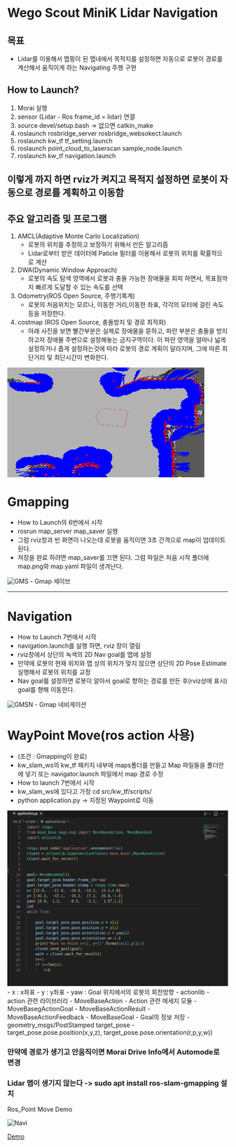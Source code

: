 # Wego Scout MiniK Lidar Navigation

## 목표
- Lidar를 이용해서 맵핑이 된 맵내에서 목적지를 설정하면 자동으로 로봇이 경로를 계산해서 움직이게 하는 Navigating 주행 구현

## How to Launch?

1. Morai 실행
2. sensor (Lidar - Ros frame_id = lidar) 연결 
3. source devel/setup.bash -> 없으면 catkin_make
4. roslaunch rosbridge_server rosbridge_websokect.launch
5. roslaunch kw_tf tf_setting.launch
6. roslaunch point_cloud_to_laserscan sample_node.launch
7. roslaunch kw_tf navigation.launch
   
이렇게 까지 하면 rviz가 켜지고 목적지 설정하면 로봇이 자동으로 경로를 계획하고 이동함
---

## 주요 알고리즘 및 프로그램
   1. AMCL(Adaptive Monte Carlo Localization)
      - 로봇의 위치를 추정하고 보정하기 위해서 만든 알고리즘
      - Lidar로부터 받은 데이터에 Paticle 필터를 이용해서 로봇의 위치를 확률적으로 계산
   2. DWA(Dynamic Window Approach)
      - 로봇의 속도 탐색 영역에서 로봇과 충돌 가능한 장애물을 회피 하면서, 목표점까지 빠르게 도달할 수 있는 속도를 선택
   3. Odometry(ROS Open Source, 주행기록계)
      - 로봇의 처음위치는 모르나, 이동한 거리,이동한 좌표, 각각의 모터에 걸린 속도 등을 저장한다. 
   5. costmap (ROS Open Source, 충돌방지 및 경로 최적화)
      - 아래 사진을 보면 빨간부분은 실제로 장애물을 뜯하고, 파란 부분은 충돌을 방지하고자 장애물 주변으로 설정해놓는 금지구역이다. 이 파란 영역을 얼마나 넓게 설정하거나 좁게 설정하는것에 따라 로봇의 경로 계획이 달라지며, 그에 따른 최단거리 및 최단시간이 변화한다.
   <img src="./image/costmap.png" title="costmap img" width="450px" height="250px" align="center">

# Gmapping 
- How to Launch의 6번에서 시작
- rosrun map_server map_saver 실행
- 그럼 rviz창과 빈 화면이 나오는데 로봇을 움직이면 3초 간격으로 map이 업데이트 된다.
- 저장을 완료 하려면 map_saver를 끄면 된다. 그럼 파일은 처음 시작 폴더에 map.png와 map.yaml 파일이 생겨난다.
<img src="./image/gmapping.gif" title="Gmapping Start" alt="GMS">
- Gmap 세이브

---
# Navigation
- How to Launch 7번에서 시작
- navigation.launch를 실행 하면, rviz 창이 열림
- rviz창에서 상단의 녹색의 2D Nav goal를 맵에 설정
- 만약에 로봇의 현재 위치와 맵 상의 위치가 맞지 않으면 상단의 2D Pose Estimate 실행해서 로봇의 위치를 교정
- Nav goal를 설정하면 로봇이 알아서 goal로 향하는 경로를 만든 후(rviz상에 표시) goal를 향해 이동한다.
<img src="./image/gmapping_navi.gif" title="Gmapping Navi Start" alt="GMSN">
- Gmap 네비게이션

# WayPoint Move(ros action 사용)
- (조건 : Gmapping이 완료)
- kw_slam_ws의 kw_tf 패키지 내부에 maps폴더를 만들고 Map 파일들을 폴더안에 넣기 또는 navigator.launch 파일에서 map 경로 수정
- How to launch 7번에서 시작
- kw_slam_ws에 있다고 가정 cd src/kw_tf/scripts/
- python application.py -> 지정된 Waypoint로 이동
  
<img src="./image/application.png" width="600px" height="400px" title="Application Code Img" alt="Code">
   - x : x좌표
   - y : y좌표
   - yaw : Goal 위치에서의 로봇의 회전방향
   - actionlib - action 관련 라이브러리
   - MoveBaseAction - Action 관련 메세지 모듈
         - MoveBasegActionGoal
         - MoveBaseActionResult
         - MoveBaseActionFeedback
   - MoveBaseGoal - Goal의 정보 저장 
      - geometry_msgs/PostStamped target_pose
         - target_pose.pose.position(x,y,z), target_pose.pose.orientation(r,p,y,w))

### 만약에 경로가 생기고 안움직이면 Morai Drive Info에서 Automode로 변경
### Lidar 맵이 생기지 않는다 -> sudo apt install ros-slam-gmapping 설치
Ros_Point Move Demo

<img src="./image/point_navigator.gif" title="point_navi" alt="Navi">

[Demo](https://drive.google.com/file/d/1g06gLS2Wv0s3-Mejqg12iqbUHV-qZH5K/view?usp=sharing)
